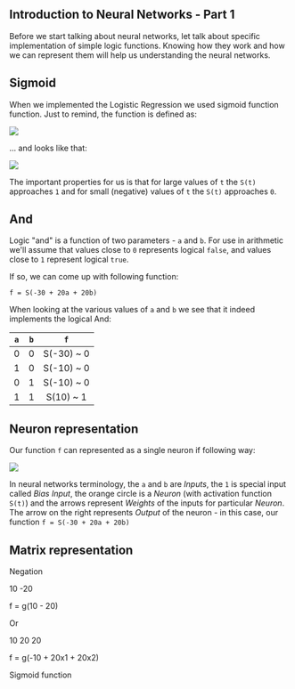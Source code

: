 ## Introduction to Neural Networks - Part 1 

Before we start talking about neural networks, let talk about specific implementation of simple logic functions. Knowing how they work and how we can represent them will help us understanding the neural networks.

## Sigmoid

When we implemented the Logistic Regression we used sigmoid function function. Just to remind, the function is defined as:

![](https://mandrostorage.blob.core.windows.net/blogfiles/SigmoidFunction.jpg)

... and looks like that:

![](https://mandrostorage.blob.core.windows.net/blogfiles/Stratosphere.MachineLearning.Studio_2016-04-22_21-05-41.png)

The important properties for us is that for large values of `t` the `S(t)` approaches `1` and for small (negative) values of `t` the `S(t)` approaches `0`.


## And

Logic "and" is a function of two parameters - `a` and `b`. For use in arithmetic we'll assume that values close to `0` represents logical `false`, and values close to `1` represent logical `true`.

If so, we can come up with following function:

    f = S(-30 + 20a + 20b)
    
When looking at the various values of `a` and `b` we see that it indeed implements the logical And:    
    
| `a` | `b` | `f`    |
|:---:|:---:|:-------:|
| 0 |  0 | S(-30) ~ 0 |
| 1 |  0 | S(-10) ~ 0 |
| 0 |  1 | S(-10) ~ 0 |
| 1 |  1 | S(10) ~ 1  |


## Neuron representation

Our function `f` can represented as a single neuron if following way:

![](https://mandrostorage.blob.core.windows.net/blogfiles/NN_And.png)

In neural networks terminology, the `a` and `b` are *Inputs*, the `1` is special input called *Bias Input*, the orange circle is a *Neuron* (with activation function `S(t)`) and the arrows represent *Weights* of the inputs for particular *Neuron*. The arrow on the right represents *Output* of the neuron - in this case, our function `f = S(-30 + 20a + 20b)`

## Matrix representation

Negation

10 -20

f = g(10 - 20)

Or 

10 20 20

f = g(-10 + 20x1 + 20x2)

Sigmoid function




